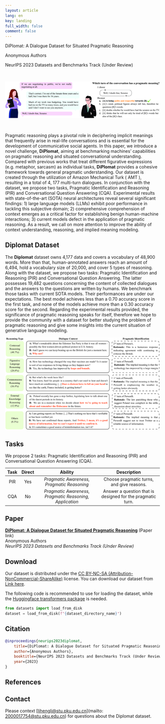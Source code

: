 ```yaml
---
layout: article
lang: en
key: landing
full_width: false
comment: false
---
```



<div class="title">
DiPlomat: A Dialogue Dataset for Situated Pragmatic Reasoning <br>

<span class="info"> Anonymous Authors </span> <br>

<span class="info">NeurIPS 2023 Datasets and Benchmarks Track (Under Review) </span>
</div>

<br>

![](/assets/images/teaser.png)

<br>

Pragmatic reasoning plays a pivotal role in deciphering implicit meanings that frequently arise in real-life conversations and is essential for the development of communicative social agents. In this paper, we introduce a novel challenge, **DiPlomat**, aiming at benchmarking machines’ capabilities on pragmatic reasoning and situated conversational understanding. Compared with previous works that treat different figurative expressions (e.g. metaphor, sarcasm) as individual tasks, **DiPlomat** provides a cohesive framework towards general pragmatic understanding. Our dataset is created through the utilization of Amazon Mechanical Turk ( AMT ), resulting in a total of 4, 177 multi-turn dialogues. In conjunction with the dataset, we propose two tasks, Pragmatic Identification and Reasoning (PIR) and Conversational Question Answering (CQA). Experimental results with state-of-the-art (SOTA) neural architectures reveal several significant findings: 1) large language models (LLMs) exhibit poor performance in tackling this subjective domain; 2) comprehensive comprehension of context emerges as a critical factor for establishing benign human-machine interactions; 3) current models defect in the application of pragmatic reasoning. As a result, we call on more attention to improve the ability of context understanding, reasoning, and implied meaning modeling.


## Diplomat Dataset
The **Diplomat** dataset owns 4,177 data and covers a vocabulary of 48,900 words. More than that, human-annotated answers reach an amount of 6,494, hold a vocabulary size of 20,000, and cover 5 types of reasoning. Along with the dataset, we propose two tasks:  Pragmatic Identification and Reasoning (PIR) and Conversational Question Answering. The latter possesses 19,482 questions concerning the content of collected dialogues and the answers to the questions are written by humans. We benchmark those tasks with current SOTA models. Their performances are under our expectations. The best model achieves less than a 0.70 accuracy score in the first task, and none of the models achieve more than a 0.30 accuracy score for the second. Regarding the experimental results provided, the significance of pragmatic reasoning speaks for itself, therefore we hope to provide the community with a dataset for better studying the problem of pragmatic reasoning and give some insights into the current situation of generative language modeling.

<p align="center">
<img src="/assets/images/punchline_example.png" width="800"/>
</p>

## Tasks
We propose 2 tasks: Pragmatic Identification and Reasoning (PIR) and Conversational Question Answering (CQA). <be>

|**Task** | **Direct**  | **Ability**| **Description**|
|   :---:     |   :---:     | :---: | :---: |
|     PIR    | Yes      | *Pragmatic Awareness, Pragmatic Reasoning*     | Choose pragmatic turns, and give reasons. |
| CQA | No | *Pragmatic Awareness, Pragmatic Reasoning, Application* | Answer a question that is designed for the pragmatic turn.|

## Paper


**[DiPlomat: A Dialogue Dataset for Situated Pragmatic Reasoning](https://arxiv.org/abs/2306.09030)** (Paper link)<br>
Anonymous Authors <br>
*NeurIPS 2023 Datasets and Benchmarks Track (Under Review)*

## Download

Our dataset is distributed under the [CC BY-NC-SA (Attribution-NonCommercial-ShareAlike)](https://creativecommons.org/licenses/by-nc-sa/4.0/) license. You can download our dataset from [Link here](https://drive.google.com/drive/folders/1Z33-6pXay9R-zRXJcFNtxaZMjTv9Zfs9?usp=share_link).

The following code is recommended to use for loading the dataset, while the [Huggingface transformers package](https://anaconda.org/conda-forge/transformers) is needed.
```python
from datasets import load_from_disk
dataset = load_from_disk(f"{dataset_directory_name}")
```


## Citation

```bibtex
@inproceedings{neurips2023diplomat,
    title={DiPlomat: A Dialogue Dataset for Situated Pragmatic Reasoning},
    author={Anonymous Authors},
    booktitle={NeurIPS 2023 Datasets and Benchmarks Track (Under Review)},
    year={2023}
}
```

## References



## Contact

Please context [lihengli@stu.pku.edu.cn](mailto: 2000017754@stu.pku.edu.cn) for questions about the Diplomat dataset.
